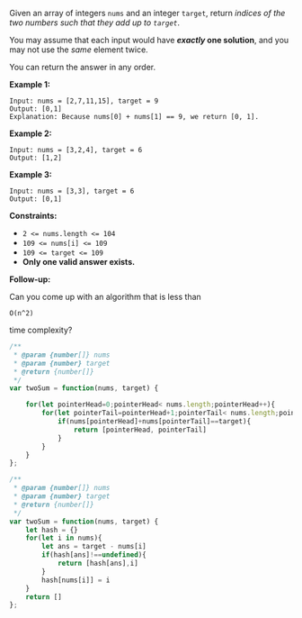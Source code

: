 Given an array of integers `nums` and an integer `target`, return *indices of the two numbers such that they add up to `target`*.

You may assume that each input would have ***exactly* one solution**, and you may not use the *same* element twice.

You can return the answer in any order.

**Example 1:**

```
Input: nums = [2,7,11,15], target = 9
Output: [0,1]
Explanation: Because nums[0] + nums[1] == 9, we return [0, 1].

```

**Example 2:**

```
Input: nums = [3,2,4], target = 6
Output: [1,2]

```

**Example 3:**

```
Input: nums = [3,3], target = 6
Output: [0,1]

```

**Constraints:**

- `2 <= nums.length <= 104`
- `109 <= nums[i] <= 109`
- `109 <= target <= 109`
- **Only one valid answer exists.**

**Follow-up:**

Can you come up with an algorithm that is less than

```
O(n^2)
```

time complexity?

```jsx
/**
 * @param {number[]} nums
 * @param {number} target
 * @return {number[]}
 */
var twoSum = function(nums, target) {

    for(let pointerHead=0;pointerHead< nums.length;pointerHead++){
        for(let pointerTail=pointerHead+1;pointerTail< nums.length;pointerTail++){
            if(nums[pointerHead]+nums[pointerTail]==target){
                return [pointerHead, pointerTail]
            }
        }
    }
};
```

```jsx
/**
 * @param {number[]} nums
 * @param {number} target
 * @return {number[]}
 */
var twoSum = function(nums, target) {
    let hash = {}
    for(let i in nums){
        let ans = target - nums[i]
        if(hash[ans]!==undefined){
            return [hash[ans],i]
        }
        hash[nums[i]] = i
    }
    return []
};
```